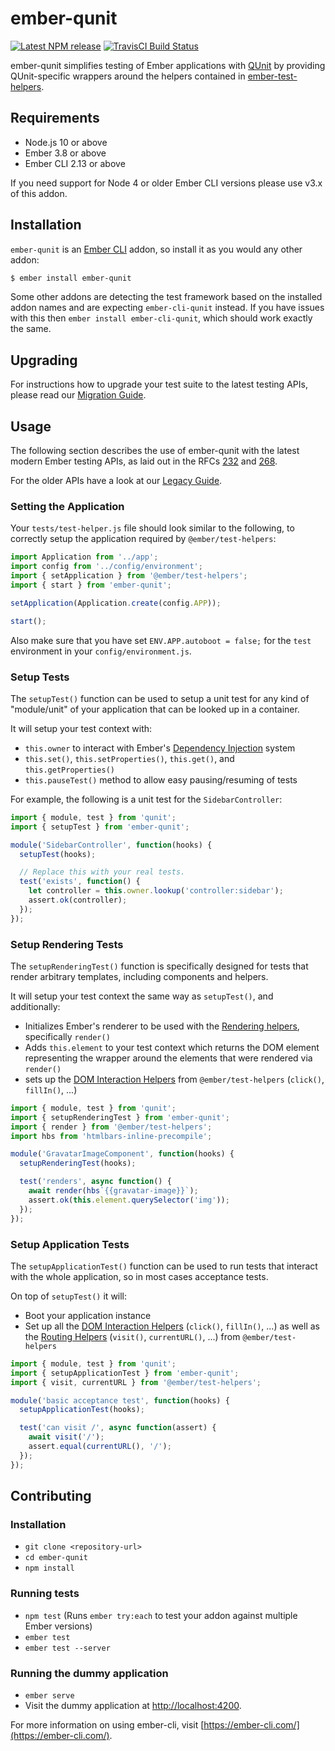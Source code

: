# ember-qunit

[![Latest NPM release][npm-badge]][npm-badge-url]
[![TravisCI Build Status][travis-badge]][travis-badge-url]

[npm-badge]: https://img.shields.io/npm/v/ember-qunit.svg
[npm-badge-url]: https://www.npmjs.com/package/ember-qunit
[travis-badge]: https://img.shields.io/travis/emberjs/ember-qunit/master.svg
[travis-badge-url]: https://travis-ci.org/emberjs/ember-qunit

ember-qunit simplifies testing of Ember applications with
[QUnit](https://qunitjs.com/) by providing QUnit-specific wrappers around the
helpers contained in
[ember-test-helpers](https://github.com/emberjs/ember-test-helpers).


Requirements
------------------------------------------------------------------------------

- Node.js 10 or above
- Ember 3.8 or above
- Ember CLI 2.13 or above

If you need support for Node 4 or older Ember CLI versions please use v3.x
of this addon.


Installation
------------------------------------------------------------------------------

`ember-qunit` is an [Ember CLI](http://www.ember-cli.com/) addon, so install it
as you would any other addon:

```sh
$ ember install ember-qunit
```

Some other addons are detecting the test framework based on the installed
addon names and are expecting `ember-cli-qunit` instead. If you have issues
with this then `ember install ember-cli-qunit`, which should work exactly
the same.

Upgrading
------------------------------------------------------------------------------

For instructions how to upgrade your test suite to the latest testing APIs, 
please read our [Migration Guide](docs/migration.md).

Usage
------------------------------------------------------------------------------

The following section describes the use of ember-qunit with the latest modern
Ember testing APIs, as laid out in the RFCs
[232](https://github.com/emberjs/rfcs/blob/master/text/0232-simplify-qunit-testing-api.md)
and
[268](https://github.com/emberjs/rfcs/blob/master/text/0268-acceptance-testing-refactor.md).

For the older APIs have a look at our [Legacy Guide](docs/legacy.md).

### Setting the Application

Your `tests/test-helper.js` file should look similar to the following, to
correctly setup the application required by `@ember/test-helpers`:

```javascript
import Application from '../app';
import config from '../config/environment';
import { setApplication } from '@ember/test-helpers';
import { start } from 'ember-qunit';

setApplication(Application.create(config.APP));

start();
```

Also make sure that you have set `ENV.APP.autoboot = false;` for the `test`
environment in your `config/environment.js`.

### Setup Tests

The `setupTest()` function can be used to setup a unit test for any kind
of "module/unit" of your application that can be looked up in a container.

It will setup your test context with:

* `this.owner` to interact with Ember's [Dependency Injection](https://guides.emberjs.com/v3.0.0/applications/dependency-injection/)
  system
* `this.set()`, `this.setProperties()`, `this.get()`, and `this.getProperties()`
* `this.pauseTest()` method to allow easy pausing/resuming of tests

For example, the following is a unit test for the `SidebarController`:

```javascript
import { module, test } from 'qunit';
import { setupTest } from 'ember-qunit';

module('SidebarController', function(hooks) {
  setupTest(hooks);

  // Replace this with your real tests.
  test('exists', function() {
    let controller = this.owner.lookup('controller:sidebar');
    assert.ok(controller);
  });
});
```


### Setup Rendering Tests

The `setupRenderingTest()` function is specifically designed for tests that
render arbitrary templates, including components and helpers.

It will setup your test context the same way as `setupTest()`, and additionally:

* Initializes Ember's renderer to be used with the
  [Rendering helpers](https://github.com/emberjs/ember-test-helpers/blob/master/API.md#rendering-helpers),
  specifically `render()`
* Adds `this.element` to your test context which returns the DOM element
  representing the wrapper around the elements that were rendered via
  `render()`
* sets up the [DOM Interaction Helpers](https://github.com/emberjs/ember-test-helpers/blob/master/API.md#dom-interaction-helpers)
  from `@ember/test-helpers` (`click()`, `fillIn()`, ...)

```javascript
import { module, test } from 'qunit';
import { setupRenderingTest } from 'ember-qunit';
import { render } from '@ember/test-helpers';
import hbs from 'htmlbars-inline-precompile';

module('GravatarImageComponent', function(hooks) {
  setupRenderingTest(hooks);

  test('renders', async function() {
    await render(hbs`{{gravatar-image}}`);
    assert.ok(this.element.querySelector('img'));
  });
});
```

### Setup Application Tests

The `setupApplicationTest()` function can be used to run tests that interact
with the whole application, so in most cases acceptance tests.

On top of `setupTest()` it will:

* Boot your application instance
* Set up all the [DOM Interaction Helpers](https://github.com/emberjs/ember-test-helpers/blob/master/API.md#dom-interaction-helpers)
  (`click()`, `fillIn()`, ...) as well as the [Routing Helpers](https://github.com/emberjs/ember-test-helpers/blob/master/API.md#routing-helpers)
  (`visit()`, `currentURL()`, ...) from `@ember/test-helpers`

```javascript
import { module, test } from 'qunit';
import { setupApplicationTest } from 'ember-qunit';
import { visit, currentURL } from '@ember/test-helpers';

module('basic acceptance test', function(hooks) {
  setupApplicationTest(hooks);

  test('can visit /', async function(assert) {
    await visit('/');
    assert.equal(currentURL(), '/');
  });
});
```


Contributing
------------------------------------------------------------------------------

### Installation

* `git clone <repository-url>`
* `cd ember-qunit`
* `npm install`

### Running tests

* `npm test` (Runs `ember try:each` to test your addon against multiple Ember versions)
* `ember test`
* `ember test --server`

### Running the dummy application

* `ember serve`
* Visit the dummy application at [http://localhost:4200](http://localhost:4200).

For more information on using ember-cli, visit [https://ember-cli.com/](https://ember-cli.com/).
